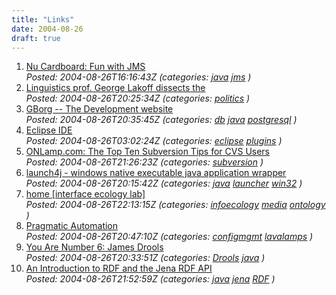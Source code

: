 ```yaml
---
title: "Links"
date: 2004-08-26
draft: true
---
```

1.  [Nu Cardboard: Fun with JMS](https://web.archive.org/web/20040924085445/http://cardboard.nu/blog/2004_06_17/fun_with_jms.html)  
    _Posted: 2004-08-26T16:16:43Z (categories: [java](https://web.archive.org/web/20040924085445/http://del.icio.us/tlockney/java) [jms](https://web.archive.org/web/20040924085445/http://del.icio.us/tlockney/jms) )_
2.  [Linguistics prof. George Lakoff dissects the ](https://web.archive.org/web/20040924085445/http://www.berkeley.edu/news/media/releases/2004/08/25_lakoff.shtml)  
    _Posted: 2004-08-26T20:25:34Z (categories: [politics](https://web.archive.org/web/20040924085445/http://del.icio.us/tlockney/politics) )_
3.  [GBorg -- The Development website](https://web.archive.org/web/20040924085445/http://gborg.postgresql.org/project/pljava/projdisplay.php)  
    _Posted: 2004-08-26T20:35:45Z (categories: [db](https://web.archive.org/web/20040924085445/http://del.icio.us/tlockney/db) [java](https://web.archive.org/web/20040924085445/http://del.icio.us/tlockney/java) [postgresql](https://web.archive.org/web/20040924085445/http://del.icio.us/tlockney/postgresql) )_
4.  [Eclipse IDE](https://web.archive.org/web/20040924085445/http://www.genesys.shef.ac.uk/eclipse/tutorials/eclipse-admin-guide.html#section.plugins)  
    _Posted: 2004-08-26T03:02:24Z (categories: [eclipse](https://web.archive.org/web/20040924085445/http://del.icio.us/tlockney/eclipse) [plugins](https://web.archive.org/web/20040924085445/http://del.icio.us/tlockney/plugins) )_
5.  [ONLamp.com: The Top Ten Subversion Tips for CVS Users](https://web.archive.org/web/20040924085445/http://www.onlamp.com/pub/a/onlamp/2004/08/19/subversiontips.html)  
    _Posted: 2004-08-26T21:26:23Z (categories: [subversion](https://web.archive.org/web/20040924085445/http://del.icio.us/tlockney/subversion) )_
6.  [launch4j - windows native executable java application wrapper](https://web.archive.org/web/20040924085445/http://launch4j.sourceforge.net/)  
    _Posted: 2004-08-26T20:15:42Z (categories: [java](https://web.archive.org/web/20040924085445/http://del.icio.us/tlockney/java) [launcher](https://web.archive.org/web/20040924085445/http://del.icio.us/tlockney/launcher) [win32](https://web.archive.org/web/20040924085445/http://del.icio.us/tlockney/win32) )_
7.  [home [interface ecology lab]](https://web.archive.org/web/20040924085445/http://ecologylab.cs.tamu.edu/index.html)  
    _Posted: 2004-08-26T22:13:15Z (categories: [infoecology](https://web.archive.org/web/20040924085445/http://del.icio.us/tlockney/infoecology) [media](https://web.archive.org/web/20040924085445/http://del.icio.us/tlockney/media) [ontology](https://web.archive.org/web/20040924085445/http://del.icio.us/tlockney/ontology) )_
8.  [Pragmatic Automation](https://web.archive.org/web/20040924085445/http://www.pragmaticprogrammer.com/pa/pa.html)  
    _Posted: 2004-08-26T20:47:10Z (categories: [configmgmt](https://web.archive.org/web/20040924085445/http://del.icio.us/tlockney/configmgmt) [lavalamps](https://web.archive.org/web/20040924085445/http://del.icio.us/tlockney/lavalamps) )_
9.  [You Are Number 6: James Drools](https://web.archive.org/web/20040924085445/http://youarenumber6.blogspot.com/2004/08/james-drools.html)  
    _Posted: 2004-08-26T20:33:51Z (categories: [Drools](https://web.archive.org/web/20040924085445/http://del.icio.us/tlockney/Drools) [java](https://web.archive.org/web/20040924085445/http://del.icio.us/tlockney/java) )_
10.  [An Introduction to RDF and the Jena RDF API](https://web.archive.org/web/20040924085445/http://jena.sourceforge.net/tutorial/RDF_API/)  
    _Posted: 2004-08-26T21:52:59Z (categories: [java](https://web.archive.org/web/20040924085445/http://del.icio.us/tlockney/java) [jena](https://web.archive.org/web/20040924085445/http://del.icio.us/tlockney/jena) [RDF](https://web.archive.org/web/20040924085445/http://del.icio.us/tlockney/RDF) )_
